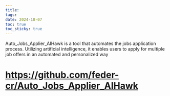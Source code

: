 ```yaml
---
title: 
tags: 
date: 2024-10-07
toc: true
toc_sticky: true
---
```

Auto_Jobs_Applier_AIHawk is a tool that automates the jobs application process. Utilizing artificial intelligence, it enables users to apply for multiple job offers in an automated and personalized way


# https://github.com/feder-cr/Auto_Jobs_Applier_AIHawk